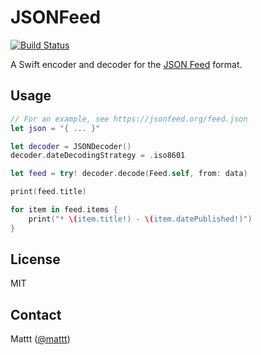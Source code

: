 # JSONFeed

[![Build Status][build status badge]][build status]

A Swift encoder and decoder for the [JSON Feed](https://jsonfeed.org) format.

## Usage

```swift
// For an example, see https://jsonfeed.org/feed.json
let json = "{ ... }"

let decoder = JSONDecoder()
decoder.dateDecodingStrategy = .iso8601

let feed = try! decoder.decode(Feed.self, from: data)

print(feed.title)

for item in feed.items {
    print("* \(item.title!) - \(item.datePublished!)")
}
```

## License

MIT

## Contact

Mattt ([@mattt](https://twitter.com/mattt))

[build status]: https://travis-ci.org/Flight-School/JSONFeed
[build status badge]: https://api.travis-ci.com/Flight-School/JSONFeed.svg?branch=master
